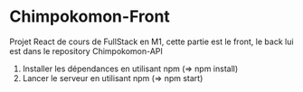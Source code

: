 # Chimpokomon-Front
Projet React de cours de FullStack en M1, cette partie est le front, le back lui est dans le repository Chimpokomon-API

1. Installer les dépendances en utilisant npm (=> npm install)
2. Lancer le serveur en utilisant npm (=> npm start)
